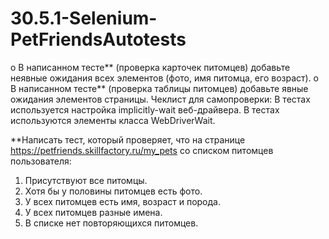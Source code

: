 # 30.5.1-Selenium-PetFriendsAutotests
o	В написанном тесте** (проверка карточек питомцев) добавьте неявные ожидания всех элементов (фото, имя питомца, его возраст).
o	В написанном тесте** (проверка таблицы питомцев) добавьте явные ожидания элементов страницы.
Чеклист для самопроверки:
  В тестах используется настройка implicitly-wait веб-драйвера.
  В тестах используются элементы класса WebDriverWait.

**Написать тест, который проверяет, что на странице   https://petfriends.skillfactory.ru/my_pets   со списком питомцев пользователя:
1.	Присутствуют все питомцы.
2.	Хотя бы у половины питомцев есть фото.
3.	У всех питомцев есть имя, возраст и порода.
4.	У всех питомцев разные имена.
5.	В списке нет повторяющихся питомцев.
